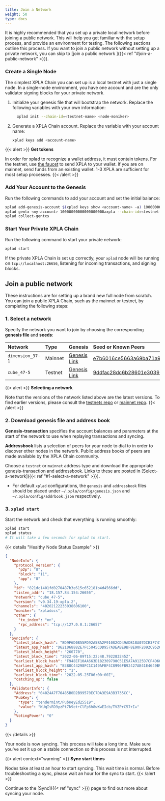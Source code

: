 ```yaml
---
title: Join a Network
weight: 50
type: docs
---
```


It is highly recommended that you set up a private local network before joining a public network. This will help you get familiar with the setup process, and provide an environment for testing. The following sections outline this process. If you want to join a public network without setting up a private network, you can skip to [join a public network ]({{< ref "#join-a-public-network" >}}).

### Create a Single Node

The simplest XPLA Chain you can set up is a local testnet with just a single node. In a single-node environment, you have one account and are the only validator signing blocks for your private network.

1. Initialize your genesis file that will bootstrap the network. Replace the following variables with your own information:

   ```bash
     xplad init --chain-id=<testnet-name> <node-moniker>
   ```

1. Generate a XPLA Chain account. Replace the variable with your account name:

   ```bash
   xplad keys add <account-name>
   ```

{{< alert >}}
**Get tokens**

In order for xplad to recognize a wallet address, it must contain tokens. For the testnet, use [the faucet](https://faucet.xpla.io/) to send XPLA to your wallet. If you are on mainnet, send funds from an existing wallet. 1-3 XPLA are sufficient for most setup processes.
{{< /alert >}}

### Add Your Account to the Genesis

Run the following commands to add your account and set the initial balance:

```bash
xplad add-genesis-account $(xplad keys show <account-name> -a) 100000000000000000000axpla
xplad gentx <my-account> 10000000000000000000axpla --chain-id=<testnet-name>
xplad collect-gentxs
```

### Start Your Private XPLA Chain

Run the following command to start your private network:

```bash
xplad start
```

If the private XPLA Chain is set up correctly, your `xplad` node will be running on `tcp://localhost:26656`, listening for incoming transactions, and signing blocks.

## Join a public network

These instructions are for setting up a brand new full node from scratch. You can join a public XPLA Chain, such as the mainnet or testnet, by completing the following steps:

### 1. Select a network

Specify the network you want to join by choosing the corresponding **genesis file** and **seeds**:

| Network          | Type    | Genesis                                                                                            | Seed or Known Peers                                                     |
|:-----------------|:--------|:---------------------------------------------------------------------------------------------------|:------------------------------------------------------------------------|
| `dimension_37-1` | Mainnet | [Genesis Link](https://raw.githubusercontent.com/xpladev/mainnet/main/dimension_37-1/genesis.json) | e7b6016ce5663a69ba71a982072315545eb0d5f6@seed.xpla.delightlabs.io:26656 |
| `cube_47-5`      | Testnet | [Genesis Link](https://raw.githubusercontent.com/xpladev/testnets/main/cube_47-5/genesis.json)     | 9ddfac28dc6b28601e3039902ee5a8915dc7891f@3.35.54.221:26656              |

{{< alert >}}
**Selecting a network**

Note that the versions of the network listed above are the latest versions. To find earlier versions, please consult the [testnets repo](https://github.com/xpladev/testnets) or [mainnet repo](https://github.com/xpladev/mainnet).
{{< /alert >}}

### 2. Download genesis file and address book

**Genesis-transaction** specifies the account balances and parameters at the start of the network to use when replaying transactions and syncing.

**Addressbook** lists a selection of peers for your node to dial to in order to discover other nodes in the network. Public address books of peers are made available by the XPLA Chain community.

Choose a `testnet` or `mainnet` address type and download the appropriate genesis-transaction and addressbook. Links to these are posted in [Select-a-network]({{< ref "#1-select-a-network" >}}).

- For default `xplad` configurations, the `genesis` and `addressbook` files should be placed under `~/.xpla/config/genesis.json` and `~/.xpla/config/addrbook.json` respectively.

### 3. `xplad start`

Start the network and check that everything is running smoothly:

```bash
xplad start
xplad status
# It will take a few seconds for xplad to start.
```

{{< details "Healthy Node Status Example" >}}
```json
{
  "NodeInfo": {
    "protocol_version": {
      "p2p": "8",
      "block": "11",
      "app": "0"
    },
    "id": "821dc1401fd0270487b3e615c652181b4d4566dd",
    "listen_addr": "18.157.84.154:26656",
    "network": "cube_47-5",
    "version": "v0.34.19-xpla.2",
    "channels": "40202122233038606100",
    "moniker": "xpladocs",
    "other": {
      "tx_index": "on",
      "rpc_address": "tcp://127.0.0.1:26657"
    }
  },
  "SyncInfo": {
    "latest_block_hash": "ED9F6D0855FD92A5BA2F91082CD49ADB18A07DCE3F747529D357071E5B7C0D4C",
    "latest_app_hash": "D621068882E7FC5045CDD957ADEABE9BF8E90F2092C9526E22BE4767940D128B",
    "latest_block_height": "260770",
    "latest_block_time": "2022-06-09T15:22:48.792283245Z",
    "earliest_block_hash": "F948EF10AA663D182309790C51E5A7A9125D7CF4D60D9E735994059DB7CAD4D4",
    "earliest_app_hash": "E3B0C44298FC1C149AFBF4C8996FB92427AE41E4649B934CA495991B7852B855",
    "earliest_block_height": "1",
    "earliest_block_time": "2022-05-23T06:00:00Z",
    "catching_up": false
  },
  "ValidatorInfo": {
    "Address": "04024A7F76485B0D2B99570EC7DA3E9A3B3735CC",
    "PubKey": {
      "type": "tendermint/PubKeyEd25519",
      "value": "KUqIsRD9yzPt7k9et+ClFp6h8wXwEIcb/TVZPrC57+I="
    },
    "VotingPower": "0"
  }
}
```
{{< /details >}}

Your node is now syncing. This process will take a long time. Make sure you've set it up on a stable connection so this process is not interrupted.

{{< alert context="warning" >}}
**Sync start times**

Nodes take at least an hour to start syncing. This wait time is normal. Before troubleshooting a sync, please wait an hour for the sync to start.
{{< /alert >}}

Continue to the [Sync]({{< ref "sync" >}}) page to find out more about syncing your node.
